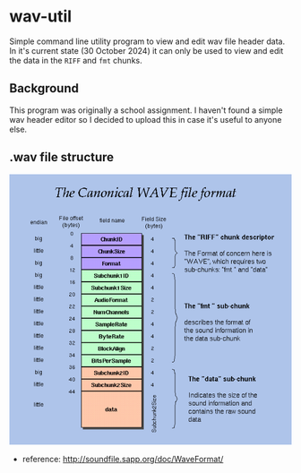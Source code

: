 # wav-util
Simple command line utility program to view and edit wav file header data. 
In it's current state (30 October 2024) it can only be used to view and edit 
the data in the `RIFF` and `fmt` chunks. 

## Background
This program was originally a school assignment. I haven't found a simple wav header editor so I decided to upload this
in case it's useful to anyone else.

## .wav file structure
![](img/wav-info.png)
* reference: http://soundfile.sapp.org/doc/WaveFormat/